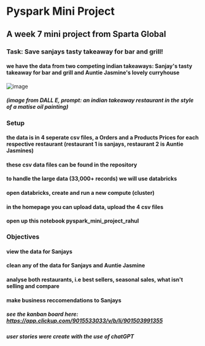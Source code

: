 # Pyspark Mini Project
## A week 7 mini project from Sparta Global


### Task: Save sanjays tasty takeaway for bar and grill!
#### we have the data from two competing indian takeaways: Sanjay's tasty takeaway for bar and grill and Auntie Jasmine's lovely curryhouse

![image](https://github.com/rahulbatra97/pyspark_mini_project/assets/65783110/e2a38b3e-fefb-4eb1-909b-d10f492ddddb)
##### (image from DALL E, prompt: an indian takeaway restaurant in the style of a matise oil painting) 

### Setup
#### the data is in 4 seperate csv files, a Orders and a Products Prices for each respective restaurant (restaurant 1 is sanjays, restaurant 2 is Auntie Jasmines)
#### these csv data files can be found in the repository 
#### to handle the large data (33,000+ records) we will use databricks
#### open databricks, create and run a new compute (cluster)
#### in the homepage you can upload data, upload the 4 csv files
#### open up this notebook pyspark_mini_project_rahul 

### Objectives 
#### view the data for Sanjays
#### clean any of the data for Sanjays and Auntie Jasmine
#### analyse both restaurants, i.e best sellers, seasonal sales, what isn't selling and compare
#### make business reccomendations to Sanjays

##### see the kanban board here: https://app.clickup.com/9015533033/v/b/li/901503991355
##### user stories were create with the use of chatGPT 
